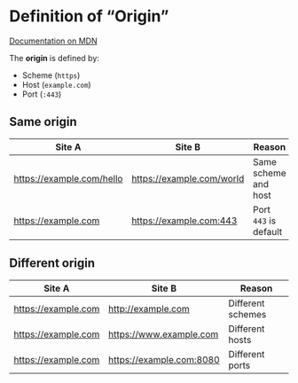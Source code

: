 # Definition of “Origin”

[Documentation on MDN](https://developer.mozilla.org/en-US/docs/Glossary/origin)

The **origin** is defined by:

* Scheme (`https`)
* Host (`example.com`)
* Port (`:443`)

## Same origin

| Site A                    | Site B                    | Reason                |
| ------------------------- | ------------------------- | --------------------- |
| https://example.com/hello | https://example.com/world | Same scheme and host  |
| https://example.com       | https://example.com:443   | Port `443` is default |

## Different origin

| Site A              | Site B                   | Reason            |
| ------------------- | ------------------------ | ----------------- |
| https://example.com | http://example.com       | Different schemes |
| https://example.com | https://www.example.com  | Different hosts   |
| https://example.com | https://example.com:8080 | Different ports   |
